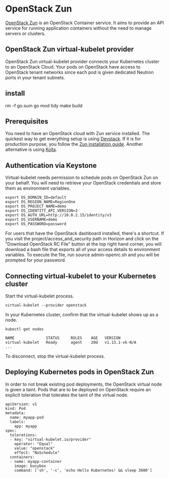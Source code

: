 # OpenStack Zun

[OpenStack Zun](https://docs.openstack.org/zun/latest/) is an OpenStack Container service.
It aims to provide an API service for running application containers without the need to
manage servers or clusters.

## OpenStack Zun virtual-kubelet provider

OpenStack Zun virtual-kubelet provider connects your Kubernetes cluster to an OpenStack Cloud.
Your pods on OpenStack have access to OpenStack tenant networks since each pod is given
dedicated Neutron ports in your tenant subnets.
## install 

rm -f go.sum
go mod tidy
make build

## Prerequisites

You need to have an OpenStack cloud with Zun service installed.
The quickest way to get everything setup is using
[Devstack](https://docs.openstack.org/zun/latest/contributor/quickstart.html).
If it is for production purpose, you follow the
[Zun installation guide](https://docs.openstack.org/zun/latest/install/index.html).
Another alternative is using
[Kolla](https://docs.openstack.org/kolla-ansible/latest/reference/compute/zun-guide.html).

## Authentication via Keystone

Virtual-kubelet needs permission to schedule pods on OpenStack Zun on your behalf.
You will need to retrieve your OpenStack credentials and store them as environment variables.

```console
export OS_DOMAIN_ID=default
export OS_REGION_NAME=RegionOne
export OS_PROJECT_NAME=demo
export OS_IDENTITY_API_VERSION=3
export OS_AUTH_URL=http://10.0.2.15/identity/v3
export OS_USERNAME=demo
export OS_PASSWORD=password
```

For users that have the OpenStack dashboard installed, there's a shortcut. If you visit the
project/access_and_security path in Horizon and click on the "Download OpenStack RC File" button
at the top right hand corner, you will download a bash file that exports all of your access details
to environment variables. To execute the file, run source admin-openrc.sh and you will be prompted
for your password.

## Connecting virtual-kubelet to your Kubernetes cluster

Start the virtual-kubelet process.

```console
virtual-kubelet --provider openstack
```

In your Kubernetes cluster, confirm that the virtual-kubelet shows up as a node.
```console
kubectl get nodes

NAME              STATUS     ROLES    AGE   VERSION
virtual-kubelet   Ready      agent    20d   v1.13.1-vk-N/A
...
```

To disconnect, stop the virtual-kubelet process.

## Deploying Kubernetes pods in OpenStack Zun

In order to not break existing pod deployments, the OpenStack virtual node is given a taint.
Pods that are to be deployed on OpenStack require an explicit toleration that tolerates the
taint of the virtual node.

```
apiVersion: v1
kind: Pod
metadata:
  name: myapp-pod
  labels:
    app: myapp
spec:
  tolerations:
  - key: "virtual-kubelet.io/provider"
    operator: "Equal"
    value: "openstack"
    effect: "NoSchedule"
  containers:
  - name: myapp-container
    image: busybox
    command: ['sh', '-c', 'echo Hello Kubernetes! && sleep 3600']
```
